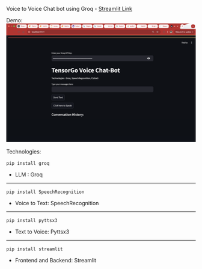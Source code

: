 Voice to Voice Chat bot using Groq - [Streamlit Link](https://voicebot-piihbyfvrarvas485g4vah.streamlit.app/)

Demo:
![img](https://github.com/Kabilduke/VoiceBot/blob/main/Demo.png)

Technologies:
```
pip install groq
```
- LLM : Groq
---
```
pip install SpeechRecognition
```
- Voice to Text: SpeechRecognition
---
```
pip install pyttsx3
```
- Text to Voice: Pyttsx3
---
```
pip install streamlit
```
- Frontend and Backend: Streamlit
